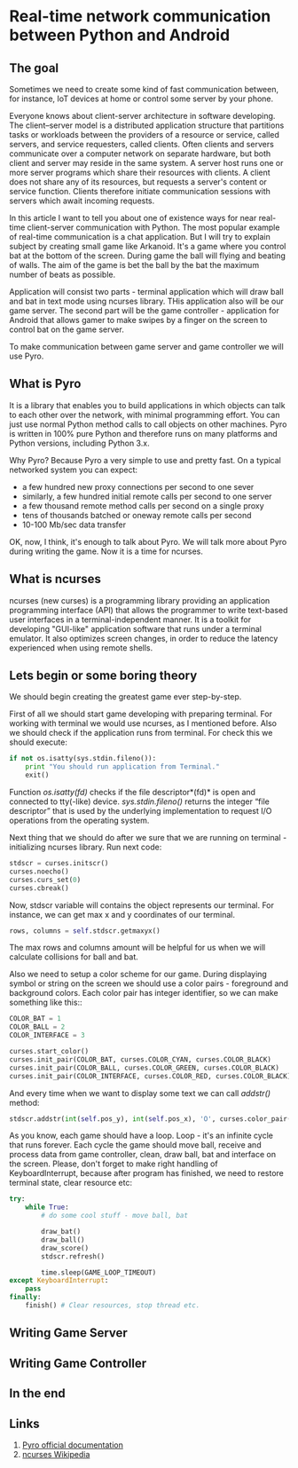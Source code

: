 # Real-time network communication between Python and Android

## The goal

Sometimes we need to create some kind of fast communication between, for instance, IoT devices at home or control some server by your phone.

Everyone knows about client-server architecture in software developing. The client–server model is a distributed application structure that partitions tasks or workloads between the providers of a resource or service, called servers, and service requesters, called clients. Often clients and servers communicate over a computer network on separate hardware, but both client and server may reside in the same system. A server host runs one or more server programs which share their resources with clients. A client does not share any of its resources, but requests a server's content or service function. Clients therefore initiate communication sessions with servers which await incoming requests.

In this article I want to tell you about one of existence ways for near real-time client-server communication with Python. The most popular example of real-time communication is a chat application. But I will try to explain subject by creating small game like Arkanoid. It's a game where you control bat at the bottom of the screen. During game the ball will flying and beating of walls. The aim of the game is bet the ball by the bat the maximum number of beats as possible.

Application will consist two parts - terminal application which will draw ball and bat in text mode using ncurses library. THis application also will be our game server. The second part will be the game controller - application for Android that allows gamer to make swipes by a finger on the screen to control bat on the game server.

To make communication between game server and game controller we will use Pyro.

## What is Pyro

It is a library that enables you to build applications in which objects can talk to each other over the network, with minimal programming effort. You can just use normal Python method calls to call objects on other machines. Pyro is written in 100% pure Python and therefore runs on many platforms and Python versions, including Python 3.x.

Why Pyro? Because Pyro a very simple to use and pretty fast. On a typical networked system you can expect:

* a few hundred new proxy connections per second to one sever
* similarly, a few hundred initial remote calls per second to one server
* a few thousand remote method calls per second on a single proxy
* tens of thousands batched or oneway remote calls per second
* 10-100 Mb/sec data transfer

OK, now, I think, it's enough to talk about Pyro. We will talk more about Pyro during writing the game. Now it is a time for ncurses.

## What is ncurses

ncurses (new curses) is a programming library providing an application programming interface (API) that allows the programmer to write text-based user interfaces in a terminal-independent manner. It is a toolkit for developing "GUI-like" application software that runs under a terminal emulator. It also optimizes screen changes, in order to reduce the latency experienced when using remote shells.

## Lets begin or some boring theory

We should begin creating the greatest game ever step-by-step.

First of all we should start game developing with preparing terminal. For working with terminal we would use ncurses, as I mentioned before. Also we should check if the application runs from terminal. For check this we should execute:

```python
if not os.isatty(sys.stdin.fileno()):
    print "You should run application from Terminal."
    exit()
```

Function *os.isatty(fd)* checks if the file descriptor*(fd)* is open and connected to tty(-like) device. *sys.stdin.fileno()* returns the integer “file descriptor” that is used by the underlying implementation to request I/O operations from the operating system.

Next thing that we should do after we sure that we are running on terminal - initializing ncurses library. Run next code:

```python
stdscr = curses.initscr()
curses.noecho()
curses.curs_set(0)
curses.cbreak()
```

Now, stdscr variable will contains the object represents our terminal. For instance, we can get max x and y coordinates of our terminal.

```python
rows, columns = self.stdscr.getmaxyx()
```

The max rows and columns amount will be helpful for us when we will calculate collisions for ball and bat.

Also we need to setup a color scheme for our game. During displaying symbol or string on the screen we should use a color pairs - foreground and background colors. Each color pair has integer identifier, so we can make something like this::

```python
COLOR_BAT = 1
COLOR_BALL = 2
COLOR_INTERFACE = 3

curses.start_color()
curses.init_pair(COLOR_BAT, curses.COLOR_CYAN, curses.COLOR_BLACK)
curses.init_pair(COLOR_BALL, curses.COLOR_GREEN, curses.COLOR_BLACK)
curses.init_pair(COLOR_INTERFACE, curses.COLOR_RED, curses.COLOR_BLACK)
```

And every time when we want to display some text we can call *addstr()* method:

```python
stdscr.addstr(int(self.pos_y), int(self.pos_x), 'O', curses.color_pair(COLOR_BALL))
```

As you know, each game should have a loop. Loop - it's an infinite cycle that runs forever. Each cycle the game should move ball, receive and process data from game controller, clean, draw ball, bat and interface on the screen. Please, don't forget to make right handling of KeyboardInterrupt, because after program has finished, we need to restore terminal state, clear resource etc:

```python
try:
    while True:
        # do some cool stuff - move ball, bat

        draw_bat()
        draw_ball()
        draw_score()
        stdscr.refresh()

        time.sleep(GAME_LOOP_TIMEOUT)
except KeyboardInterrupt:
    pass
finally:
    finish() # Clear resources, stop thread etc.
```

## Writing Game Server

## Writing Game Controller

## In the end

## Links

1. [Pyro official documentation](https://pythonhosted.org/Pyro4/)
2. [ncurses Wikipedia](https://en.wikipedia.org/wiki/Ncurses)

